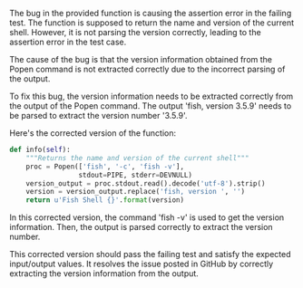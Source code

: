 The bug in the provided function is causing the assertion error in the failing test. The function is supposed to return the name and version of the current shell. However, it is not parsing the version correctly, leading to the assertion error in the test case.

The cause of the bug is that the version information obtained from the Popen command is not extracted correctly due to the incorrect parsing of the output.

To fix this bug, the version information needs to be extracted correctly from the output of the Popen command. The output 'fish, version 3.5.9' needs to be parsed to extract the version number '3.5.9'.

Here's the corrected version of the function:

```python
def info(self):
    """Returns the name and version of the current shell"""
    proc = Popen(['fish', '-c', 'fish -v'],
                 stdout=PIPE, stderr=DEVNULL)
    version_output = proc.stdout.read().decode('utf-8').strip()
    version = version_output.replace('fish, version ', '')
    return u'Fish Shell {}'.format(version)
```

In this corrected version, the command 'fish -v' is used to get the version information. Then, the output is parsed correctly to extract the version number.

This corrected version should pass the failing test and satisfy the expected input/output values. It resolves the issue posted in GitHub by correctly extracting the version information from the output.